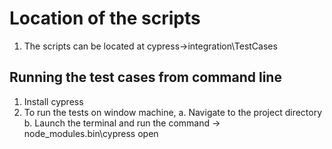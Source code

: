 # Location of the scripts
1. The scripts can be located at cypress->integration\TestCases


## Running the test cases from command line
1. Install cypress
2. To run the tests on window machine,
    a. Navigate to the project directory
    b. Launch the terminal and run the command -> node_modules\.bin\cypress open
